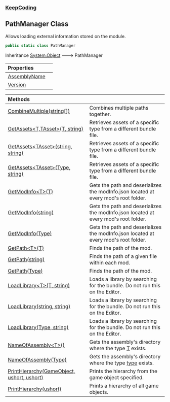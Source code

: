 ### [KeepCoding](KeepCoding.md 'KeepCoding')
## PathManager Class
Allows loading external information stored on the module.   
```csharp
public static class PathManager
```

Inheritance [System.Object](https://docs.microsoft.com/en-us/dotnet/api/System.Object 'System.Object') &#129106; PathManager  

| Properties | |
| :--- | :--- |
| [AssemblyName](KeepCoding_PathManager_AssemblyName.md 'KeepCoding.PathManager.AssemblyName') |  |
| [Version](KeepCoding_PathManager_Version.md 'KeepCoding.PathManager.Version') |  |

| Methods | |
| :--- | :--- |
| [CombineMultiple(string[])](KeepCoding_PathManager_CombineMultiple(string__).md 'KeepCoding.PathManager.CombineMultiple(string[])') | Combines multiple paths together.<br/> |
| [GetAssets&lt;T,TAsset&gt;(T, string)](KeepCoding_PathManager_GetAssets_T_TAsset_(T_string).md 'KeepCoding.PathManager.GetAssets&lt;T,TAsset&gt;(T, string)') | Retrieves assets of a specific type from a different bundle file.<br/> |
| [GetAssets&lt;TAsset&gt;(string, string)](KeepCoding_PathManager_GetAssets_TAsset_(string_string).md 'KeepCoding.PathManager.GetAssets&lt;TAsset&gt;(string, string)') | Retrieves assets of a specific type from a different bundle file.<br/> |
| [GetAssets&lt;TAsset&gt;(Type, string)](KeepCoding_PathManager_GetAssets_TAsset_(System_Type_string).md 'KeepCoding.PathManager.GetAssets&lt;TAsset&gt;(System.Type, string)') | Retrieves assets of a specific type from a different bundle file.<br/> |
| [GetModInfo&lt;T&gt;(T)](KeepCoding_PathManager_GetModInfo_T_(T).md 'KeepCoding.PathManager.GetModInfo&lt;T&gt;(T)') | Gets the path and deserializes the modInfo.json located at every mod's root folder.<br/> |
| [GetModInfo(string)](KeepCoding_PathManager_GetModInfo(string).md 'KeepCoding.PathManager.GetModInfo(string)') | Gets the path and deserializes the modInfo.json located at every mod's root folder.<br/> |
| [GetModInfo(Type)](KeepCoding_PathManager_GetModInfo(System_Type).md 'KeepCoding.PathManager.GetModInfo(System.Type)') | Gets the path and deserializes the modInfo.json located at every mod's root folder.<br/> |
| [GetPath&lt;T&gt;(T)](KeepCoding_PathManager_GetPath_T_(T).md 'KeepCoding.PathManager.GetPath&lt;T&gt;(T)') | Finds the path of the mod.<br/> |
| [GetPath(string)](KeepCoding_PathManager_GetPath(string).md 'KeepCoding.PathManager.GetPath(string)') | Finds the path of a given file within each mod.<br/> |
| [GetPath(Type)](KeepCoding_PathManager_GetPath(System_Type).md 'KeepCoding.PathManager.GetPath(System.Type)') | Finds the path of the mod.<br/> |
| [LoadLibrary&lt;T&gt;(T, string)](KeepCoding_PathManager_LoadLibrary_T_(T_string).md 'KeepCoding.PathManager.LoadLibrary&lt;T&gt;(T, string)') | Loads a library by searching for the bundle. Do not run this on the Editor.<br/> |
| [LoadLibrary(string, string)](KeepCoding_PathManager_LoadLibrary(string_string).md 'KeepCoding.PathManager.LoadLibrary(string, string)') | Loads a library by searching for the bundle. Do not run this on the Editor.<br/> |
| [LoadLibrary(Type, string)](KeepCoding_PathManager_LoadLibrary(System_Type_string).md 'KeepCoding.PathManager.LoadLibrary(System.Type, string)') | Loads a library by searching for the bundle. Do not run this on the Editor.<br/> |
| [NameOfAssembly&lt;T&gt;()](KeepCoding_PathManager_NameOfAssembly_T_().md 'KeepCoding.PathManager.NameOfAssembly&lt;T&gt;()') | Gets the assembly's directory where the type [T](KeepCoding_PathManager_NameOfAssembly_T_().md#KeepCoding_PathManager_NameOfAssembly_T_()_T 'KeepCoding.PathManager.NameOfAssembly&lt;T&gt;().T') exists.<br/> |
| [NameOfAssembly(Type)](KeepCoding_PathManager_NameOfAssembly(System_Type).md 'KeepCoding.PathManager.NameOfAssembly(System.Type)') | Gets the assembly's directory where the type [type](KeepCoding_PathManager_NameOfAssembly(System_Type).md#KeepCoding_PathManager_NameOfAssembly(System_Type)_type 'KeepCoding.PathManager.NameOfAssembly(System.Type).type') exists.<br/> |
| [PrintHierarchy(GameObject, ushort, ushort)](KeepCoding_PathManager_PrintHierarchy(GameObject_ushort_ushort).md 'KeepCoding.PathManager.PrintHierarchy(GameObject, ushort, ushort)') | Prints the hierarchy from the game object specified.<br/> |
| [PrintHierarchy(ushort)](KeepCoding_PathManager_PrintHierarchy(ushort).md 'KeepCoding.PathManager.PrintHierarchy(ushort)') | Prints a hierarchy of all game objects.<br/> |
